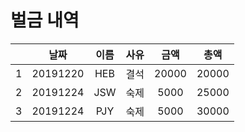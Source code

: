 # 벌금 내역

|   |날짜|이름|사유|금액|총액|  
|:---:|:---:|:---:|:---:|:---:|:---:|  
|1|20191220|HEB|결석|20000|20000|
|2|20191224|JSW|숙제|5000|25000|
|3|20191224|PJY|숙제|5000|30000|
